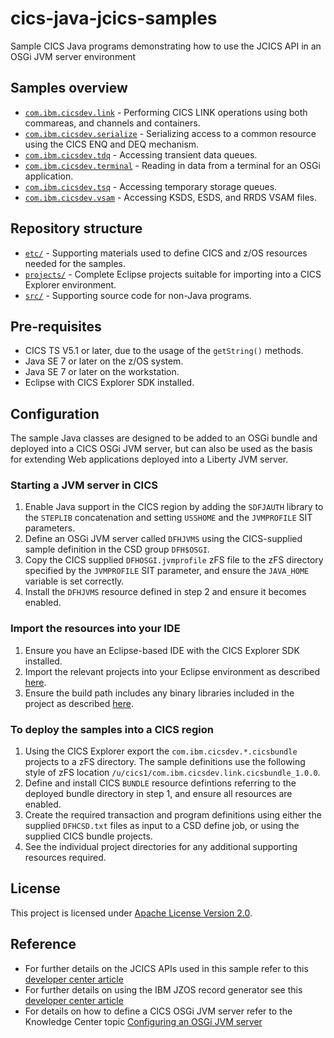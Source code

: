 cics-java-jcics-samples
================
Sample CICS Java programs demonstrating how to use the JCICS API in an OSGi JVM server environment

## Samples overview

* [`com.ibm.cicsdev.link`](projects/com.ibm.cicsdev.link) - Performing CICS LINK operations using both commareas, and channels and containers.
* [`com.ibm.cicsdev.serialize`](projects/com.ibm.cicsdev.serialize) - Serializing access to a common resource using the CICS ENQ and DEQ mechanism.
* [`com.ibm.cicsdev.tdq`](projects/com.ibm.cicsdev.tdq) - Accessing transient data queues.
* [`com.ibm.cicsdev.terminal`](projects/com.ibm.cicsdev.terminal) - Reading in data from a terminal for an OSGi application.
* [`com.ibm.cicsdev.tsq`](projects/com.ibm.cicsdev.tsq) - Accessing temporary storage queues.
* [`com.ibm.cicsdev.vsam`](projects/com.ibm.cicsdev.vsam) - Accessing KSDS, ESDS, and RRDS VSAM files.


## Repository structure

* [`etc/`](etc) - Supporting materials used to define CICS and z/OS resources needed for the samples.
* [`projects/`](projects) - Complete Eclipse projects suitable for importing into a CICS Explorer environment.
* [`src/`](src) - Supporting source code for non-Java programs.


## Pre-requisites

* CICS TS V5.1 or later, due to the usage of the `getString()` methods.
* Java SE 7 or later on the z/OS system.
* Java SE 7 or later on the workstation.
* Eclipse with CICS Explorer SDK installed.
 

## Configuration

The sample Java classes are designed to be added to an OSGi bundle and deployed into a CICS OSGi JVM server, but can also be used as the basis for extending Web applications deployed into a Liberty JVM server. 


### Starting a JVM server in CICS

1. Enable Java support in the CICS region by adding the `SDFJAUTH` library to the `STEPLIB` concatenation and setting `USSHOME` and the `JVMPROFILE` SIT parameters.
1. Define an OSGi JVM server called `DFHJVMS` using the CICS-supplied sample definition in the CSD group `DFH$OSGI`.
1. Copy the CICS supplied `DFHOSGI.jvmprofile` zFS file to the zFS directory specified by the `JVMPROFILE` SIT parameter, and ensure the `JAVA_HOME` variable is set correctly.
1. Install the `DFHJVMS` resource defined in step 2 and ensure it becomes enabled.


### Import the resources into your IDE

1. Ensure you have an Eclipse-based IDE with the CICS Explorer SDK installed.
1. Import the relevant projects into your Eclipse environment as described [here](/projects#adding-the-resources-to-eclipse).
1. Ensure the build path includes any binary libraries included in the project as described [here](/projects#generated-resources).


### To deploy the samples into a CICS region 
1. Using the CICS Explorer export the `com.ibm.cicsdev.*.cicsbundle` projects to a zFS directory. The sample definitions use the following style of zFS location `/u/cics1/com.ibm.cicsdev.link.cicsbundle_1.0.0`.
1. Define and install CICS `BUNDLE` resource defintions referring to the deployed bundle directory in step 1, and ensure all resources are enabled. 
1. Create the required transaction and program definitions using either the supplied `DFHCSD.txt` files as input to a CSD define job, or using the supplied CICS bundle projects.
1. See the individual project directories for any additional supporting resources required.
 

## License
This project is licensed under [Apache License Version 2.0](LICENSE).  


## Reference

* For further details on the JCICS APIs used in this sample refer to this [developer center article](https://developer.ibm.com/cics/2017/02/27/jcics-the-java-api-for-cics/)
* For further details on using the IBM JZOS record generator see this [developer center article](https://developer.ibm.com/cics/2016/05/12/java-cics-using-ibmjzos/)
* For details on how to define a CICS OSGi JVM server refer to the Knowledge Center topic [Configuring an OSGi JVM server](http://www.ibm.com/support/knowledgecenter/SSGMCP_5.3.0/com.ibm.cics.ts.java.doc/JVMserver/config_jvmserver_app.html)


